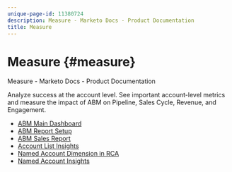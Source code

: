 ```yaml
---
unique-page-id: 11380724
description: Measure - Marketo Docs - Product Documentation
title: Measure
---
```


# Measure {#measure}

Measure - Marketo Docs - Product Documentation

Analyze success at the account level. See important account-level metrics and measure the impact of ABM on Pipeline, Sales Cycle, Revenue, and Engagement.

* [ABM Main Dashboard](measure/abm-main-dashboard.md)
* [ABM Report Setup](measure/abm-report-setup.md)
* [ABM Sales Report](measure/abm-sales-report.md)
* [Account List Insights](measure/account-list-insights.md)
* [Named Account Dimension in RCA](measure/named-account-dimension-in-rca.md)
* [Named Account Insights](measure/named-account-insights.md)

